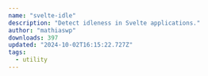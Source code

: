 ```yaml
---
name: "svelte-idle"
description: "Detect idleness in Svelte applications."
author: "mathiaswp"
downloads: 397
updated: "2024-10-02T16:15:22.727Z"
tags: 
  - utility
---
```

